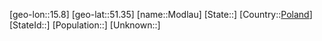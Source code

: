 ﻿---
location: [51.35,15.8]
type: City
tags:
- geo/City


SpocWebEntityId: 32526
isDeleted: false
confidential: public

---
[geo-lon::15.8]
[geo-lat::51.35]
[name::Modlau]
[State::]
[Country::[Poland](geo/Continent/Europe/Poland.md)]
[StateId::]
[Population::]
[Unknown::]

